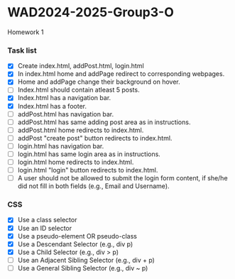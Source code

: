 # WAD2024-2025-Group3-O
Homework 1


### Task list

- [x] Create index.html, addPost.html, login.html
- [x] In index.html home and addPage redirect to corresponding webpages.
- [x] Home and addPage change their background on hover.
- [ ] Index.html should contain atleast 5 posts.
- [x] Index.html has a navigation bar.
- [x] Index.html has a footer.
- [ ] addPost.html has navigation bar.
- [ ] addPost.html has same adding post area as in instructions.
- [ ] addPost.html home redirects to index.html.
- [ ] addPost "create post" button redirects to index.html.
- [ ] login.html has navigation bar.
- [ ] login.html has same login area as in instructions.
- [ ] login.html home redirects to index.html.
- [ ] login.html "login" button redirects to index.html.
- [ ] A user should not be allowed to submit the login form content, if she/he did not fill in both fields (e.g., Email and Username).
### CSS
- [x] Use a class selector
- [x] Use an ID selector
- [x] Use a pseudo-element OR pseudo-class
- [x] Use a Descendant Selector (e.g., div p)
- [x] Use a Child Selector (e.g., div > p)
- [ ] Use an Adjacent Sibling Selector (e.g., div + p)
- [ ] Use a General Sibling Selector (e.g., div ~ p) 
